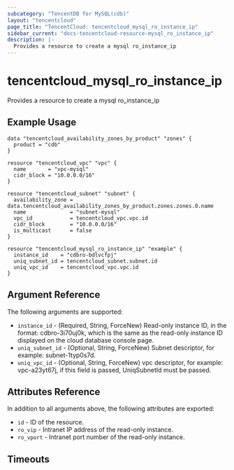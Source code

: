 ```yaml
---
subcategory: "TencentDB for MySQL(cdb)"
layout: "tencentcloud"
page_title: "TencentCloud: tencentcloud_mysql_ro_instance_ip"
sidebar_current: "docs-tencentcloud-resource-mysql_ro_instance_ip"
description: |-
  Provides a resource to create a mysql ro_instance_ip
---
```


# tencentcloud_mysql_ro_instance_ip

Provides a resource to create a mysql ro_instance_ip

## Example Usage

```hcl
data "tencentcloud_availability_zones_by_product" "zones" {
  product = "cdb"
}

resource "tencentcloud_vpc" "vpc" {
  name       = "vpc-mysql"
  cidr_block = "10.0.0.0/16"
}

resource "tencentcloud_subnet" "subnet" {
  availability_zone = data.tencentcloud_availability_zones_by_product.zones.zones.0.name
  name              = "subnet-mysql"
  vpc_id            = tencentcloud_vpc.vpc.id
  cidr_block        = "10.0.0.0/16"
  is_multicast      = false
}

resource "tencentcloud_mysql_ro_instance_ip" "example" {
  instance_id    = "cdbro-bdlvcfpj"
  uniq_subnet_id = tencentcloud_subnet.subnet.id
  uniq_vpc_id    = tencentcloud_vpc.vpc.id
}
```

## Argument Reference

The following arguments are supported:

* `instance_id` - (Required, String, ForceNew) Read-only instance ID, in the format: cdbro-3i70uj0k, which is the same as the read-only instance ID displayed on the cloud database console page.
* `uniq_subnet_id` - (Optional, String, ForceNew) Subnet descriptor, for example: subnet-1typ0s7d.
* `uniq_vpc_id` - (Optional, String, ForceNew) vpc descriptor, for example: vpc-a23yt67j, if this field is passed, UniqSubnetId must be passed.

## Attributes Reference

In addition to all arguments above, the following attributes are exported:

* `id` - ID of the resource.
* `ro_vip` - Intranet IP address of the read-only instance.
* `ro_vport` - Intranet port number of the read-only instance.


## Timeouts

<no value>


